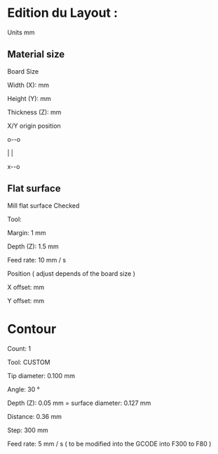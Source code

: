 # Edition du Layout :

Units
mm

## Material size

Board Size

Width (X): 	mm

Height (Y): 	mm

Thickness (Z): 	mm

X/Y origin position

o--o

|  |

x--o

## Flat surface
Mill flat surface Checked

Tool: 	

Margin: 1	mm

Depth (Z): 1.5	mm

Feed rate: 10	mm / s

Position ( adjust depends of the board size )

X offset: 	mm

Y offset: 	mm

# Contour

Count: 	1

Tool: 	CUSTOM

Tip diameter: 0.100	mm

Angle: 30	°

Depth (Z): 0.05	mm
= surface diameter: 0.127	mm

Distance: 0.36	mm

Step: 300	mm

Feed rate: 5	mm / s ( to be modified into the GCODE into F300 to F80 )

